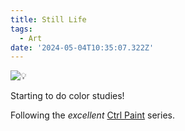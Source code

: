 ```yaml
---
title: Still Life
tags:
  - Art
date: '2024-05-04T10:35:07.322Z'
---
```


![💡](http://res.cloudinary.com/cpadilla/image/upload/v1714759239/chrisdpadilla/blog/art/qdboj8odf90ttzskm261.jpg)

Starting to do color studies!

Following the _excellent_ [Ctrl Paint](https://www.ctrlpaint.com/) series.

